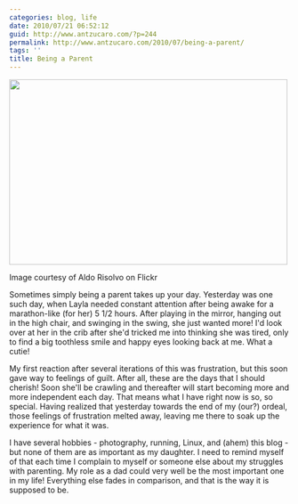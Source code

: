 ```yaml
---
categories: blog, life
date: 2010/07/21 06:52:12
guid: http://www.antzucaro.com/?p=244
permalink: http://www.antzucaro.com/2010/07/being-a-parent/
tags: ''
title: Being a Parent
---
```

<p style="text-align: center;"></p>


<div class="wp-caption aligncenter" style="width: 500px"><a href="http://www.flickr.com/photos/cataldo/"><img class="     " title="Baby next to diapers" src="http://farm1.static.flickr.com/34/116811768_ed57f12c16.jpg" alt="" width="500" height="333" /></a><p class="wp-caption-text">Image courtesy of Aldo Risolvo on Flickr</p></div>

Sometimes simply being a parent takes up your day. Yesterday was one such day, when Layla needed constant attention after being awake for a marathon-like (for her) 5 1/2 hours. After playing in the mirror, hanging out in the high chair, and swinging in the swing, she just wanted more! I'd look over at her in the crib after she'd tricked me into thinking she was tired, only to find a big toothless smile and happy eyes looking back at me. What a cutie!

My first reaction after several iterations of this was frustration, but this soon gave way to feelings of guilt. After all, these are the days that I should cherish! Soon she'll be crawling and thereafter will start becoming more and more independent each day. That means what I have right now is so, so special. Having realized that yesterday towards the end of my (our?) ordeal, those feelings of frustration melted away, leaving me there to soak up the experience for what it was.

I have several hobbies - photography, running, Linux, and (ahem) this blog - but none of them are as important as my daughter. I need to remind myself of that each time I complain to myself or someone else about my struggles with parenting. My role as a dad could very well be the most important one in my life! Everything else fades in comparison, and that is the way it is supposed to be.